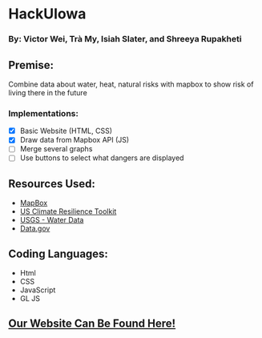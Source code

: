 # HackUIowa
### By: Victor Wei, Trà My, Isiah Slater, and Shreeya Rupakheti
## Premise:
  Combine data about water, heat, natural risks with mapbox to show risk of living there in the future
### Implementations: 
  - [x] Basic Website (HTML, CSS)
  - [x] Draw data from Mapbox API (JS)
  - [ ] Merge several graphs 
  - [ ] Use buttons to select what dangers are displayed

## Resources Used:
* [MapBox](https://www.mapbox.com/)
* [US Climate Resilience Toolkit](https://toolkit.climate.gov/tools)
* [USGS - Water Data](https://waterdata.usgs.gov/nwis)
* [Data.gov](https://catalog.data.gov/dataset)


## Coding Languages: 
* Html
* CSS 
* JavaScript
* GL JS

## [Our Website Can Be Found Here!](www.riskfreeliving.space)
